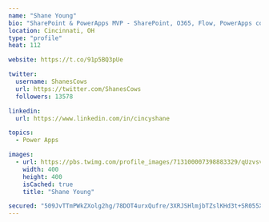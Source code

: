 ```yaml
---
name: "Shane Young"
bio: "SharePoint & PowerApps MVP - SharePoint, O365, Flow, PowerApps consulting? @PowerApps911 | Pure Snark? You found it."
location: Cincinnati, OH
type: "profile"
heat: 112

website: https://t.co/91p5BQ3pUe

twitter:
  username: ShanesCows
  url: https://twitter.com/ShanesCows
  followers: 13578

linkedin:
  url: https://www.linkedin.com/in/cincyshane

topics:
  - Power Apps

images:
  - url: https://pbs.twimg.com/profile_images/713100007398883329/qUzvsvQ3_400x400.jpg
    width: 400
    height: 400
    isCached: true
    title: "Shane Young"

secured: "509JvTTmPWkZXolg2hg/78DOT4urxQufre/3XRJSHlmjbTZslKHd3t+SR055X73tFdOn0sPWW5JQI71QlWnXqA2akZ/oXuivrJ7XpJ94ZwVj5ZxgUANuw8L8nlua/EL4eMfd31WXyzM459t/qCOrOe3Ic4HraBRzW/l6yVqaAdhFNaxSzP3tdQiOGkg4Buidz/Jd7lwALaWp3SYIE1yLEEU5niwNwyhs9GqXYvcPNvOJwjJM7PBZNLKFdiIm1oatIYSdIk58cVPsRCM8IhGiFI4+CPXzDLeTDdLMbRi+XATVBd97113yzE9F9pDv/hWK/vuIIUAprFUg7veMJXWa2rbDM4amCWpDXnLCTcZGlQWwijaTcBinPHxuH/Ey1WGkZKpmv2T6Hc/MMMpp+mBH9BVLiWEMTMtEIcXSlW+dd/I=;LKo4S8dpeAWwMtxrzups9w=="
---
```



